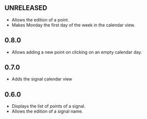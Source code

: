 ## UNRELEASED

- Allows the edition of a point.
- Makes Monday the first day of the week in the calendar view.

## 0.8.0

- Allows adding a new point on clicking on an empty calendar day.

## 0.7.0

- Adds the signal calendar view

## 0.6.0

- Displays the list of points of a signal.
- Allows the edition of a signal name. 

